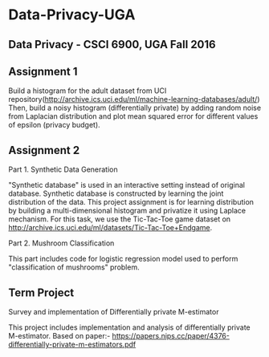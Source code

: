 # Data-Privacy-UGA
Data Privacy - CSCI 6900, UGA Fall 2016
-------------------------------------

Assignment 1
------------------------------------------
Build a histogram for the adult dataset from UCI repository(http://archive.ics.uci.edu/ml/machine-learning-databases/adult/) Then, build a noisy histogram (differentially private) by adding random noise from Laplacian distribution and plot mean squared error for different values of epsilon (privacy budget).


Assignment 2
------------------------------------------
Part 1. Synthetic Data Generation

"Synthetic database" is used in an interactive setting instead of original database. Synthetic database is constructed by learning the joint distribution of the data.
This project assignment is for learning distribution by building a multi-dimensional histogram and privatize it using Laplace mechanism.
For this task, we use the Tic-Tac-Toe game dataset on 
http://archive.ics.uci.edu/ml/datasets/Tic-Tac-Toe+Endgame.

Part 2. Mushroom Classification

This part includes code for logistic regression model used to perform "classification of mushrooms" problem. 

Term Project
--------------------------------------
Survey and implementation of Differentially private M-estimator

This project includes implementation and analysis of differentially private M-estimator.
Based on paper:- https://papers.nips.cc/paper/4376-differentially-private-m-estimators.pdf

